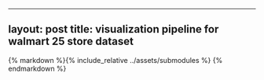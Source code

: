 ----------------------------
layout: post
title: visualization pipeline for walmart 25 store dataset
----------------------------

{% markdown %}{% include_relative ../assets/submodules %} {% endmarkdown %}
